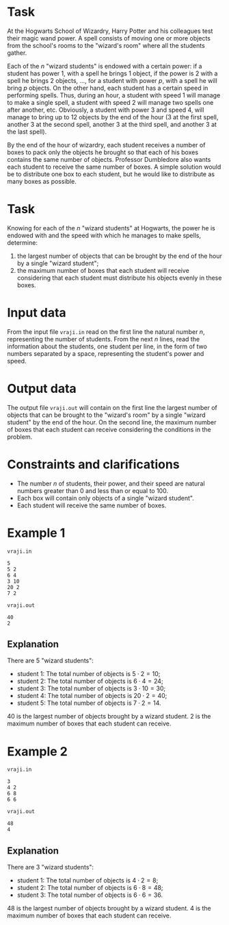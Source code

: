 # Task

At the Hogwarts School of Wizardry, Harry Potter and his colleagues test their magic wand power. A spell consists of moving one or more objects from the school's rooms to the "wizard's room" where all the students gather.

Each of the $n$ "wizard students" is endowed with a certain power: if a student has power $1$, with a spell he brings $1$ object, if the power is $2$ with a spell he brings $2$ objects, ..., for a student with power $p$, with a spell he will bring $p$ objects. On the other hand, each student has a certain speed in performing spells. Thus, during an hour, a student with speed $1$ will manage to make a single spell, a student with speed $2$ will manage two spells one after another, etc. Obviously, a student with power $3$ and speed $4$, will manage to bring up to $12$ objects by the end of the hour ($3$ at the first spell, another $3$ at the second spell, another $3$ at the third spell, and another $3$ at the last spell).

By the end of the hour of wizardry, each student receives a number of boxes to pack only the objects he brought so that each of his boxes contains the same number of objects. Professor Dumbledore also wants each student to receive the same number of boxes. A simple solution would be to distribute one box to each student, but he would like to distribute as many boxes as possible.

# Task

Knowing for each of the $n$ "wizard students" at Hogwarts, the power he is endowed with and the speed with which he manages to make spells, determine:

1. the largest number of objects that can be brought by the end of the hour by a single "wizard student";
2. the maximum number of boxes that each student will receive considering that each student must distribute his objects evenly in these boxes.

# Input data

From the input file `vraji.in` read on the first line the natural number $n$, representing the number of students. From the next $n$ lines, read the information about the students, one student per line, in the form of two numbers separated by a space, representing the student's power and speed.

# Output data

The output file `vraji.out` will contain on the first line the largest number of objects that can be brought to the "wizard's room" by a single "wizard student" by the end of the hour. On the second line, the maximum number of boxes that each student can receive considering the conditions in the problem.

# Constraints and clarifications

* The number $n$ of students, their power, and their speed are natural numbers greater than $0$ and less than or equal to $100$.
* Each box will contain only objects of a single "wizard student".
* Each student will receive the same number of boxes.

# Example 1

`vraji.in`
```
5
5 2
6 4
3 10
20 2
7 2
```

`vraji.out`
```
40
2
```

## Explanation

There are $5$ "wizard students":

- student $1$: The total number of objects is $5 \cdot 2 = 10$;
- student $2$: The total number of objects is $6 \cdot 4 = 24$;
- student $3$: The total number of objects is $3 \cdot 10 = 30$;
- student $4$: The total number of objects is $20 \cdot 2 = 40$;
- student $5$: The total number of objects is $7 \cdot 2 = 14$.

$40$ is the largest number of objects brought by a wizard student.
$2$ is the maximum number of boxes that each student can receive.

# Example 2

`vraji.in`
```
3
4 2
6 8
6 6
```

`vraji.out`
```
48
4
```

## Explanation

There are $3$ "wizard students":

- student $1$: The total number of objects is $4 \cdot 2 = 8$;
- student $2$: The total number of objects is $6 \cdot 8 = 48$;
- student $3$: The total number of objects is $6 \cdot 6 = 36$.

$48$ is the largest number of objects brought by a wizard student.
$4$ is the maximum number of boxes that each student can receive.